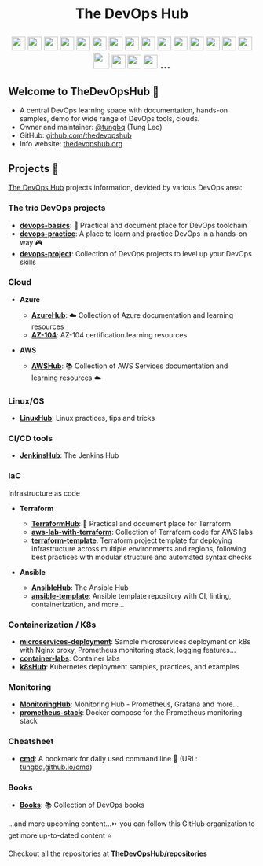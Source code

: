 <!-- <h1 align="center"><img src="./assets/logo.png" width="400"></h1> -->
<h1 align="center">The DevOps Hub</h1>

<h2 align="center">
<img height="28" src="https://upload.wikimedia.org/wikipedia/commons/0/05/Devops-toolchain.svg" />
<img height="28" src="https://skillicons.dev/icons?i=aws" /> 
<img height="28" src="https://skillicons.dev/icons?i=azure" />
<img height="28" src="https://skillicons.dev/icons?i=docker" />
<img height="28" src="https://skillicons.dev/icons?i=kubernetes" />
<img height="28" src="https://helm.sh/img/helm.svg"> 
<img height="28" src="https://skillicons.dev/icons?i=terraform" /> 
<img height="28" src="https://skillicons.dev/icons?i=ansible" />
<img height="28" src="https://skillicons.dev/icons?i=jenkins" />
<img height="28" src="https://skillicons.dev/icons?i=bash" />
<img height="28" src="https://skillicons.dev/icons?i=git" />
<img height="28" src="https://skillicons.dev/icons?i=elasticsearch" />
<img height="28" src="https://skillicons.dev/icons?i=prometheus" />
<img height="28" src="https://skillicons.dev/icons?i=nginx" />
<img height="28" src="https://skillicons.dev/icons?i=cloudflare" />
<img width="32" src="https://upload.wikimedia.org/wikipedia/commons/8/87/Sql_data_base_with_logo.png">
<img height="28" src="https://skillicons.dev/icons?i=py" />
<img height="28" src="https://skillicons.dev/icons?i=gitlab" />
<img height="28" src="https://avatars.githubusercontent.com/u/30269780">
...
</h2>

## Welcome to TheDevOpsHub 👋

- A central DevOps learning space with documentation, hands-on samples, demo for wide range of DevOps tools, clouds.
- Owner and maintainer: [@tungbq](https://github.com/tungbq) (Tung Leo)
- GitHub: [github.com/thedevopshub](https://github.com/thedevopshub)
- Info website: [thedevopshub.org](https://thedevopshub.org/)

## Projects 🔖

[The DevOps Hub](https://github.com/thedevopshub) projects information, devided by various DevOps area:

### The trio DevOps projects

- [**devops-basics**](https://github.com/tungbq/devops-basics): 🚀 Practical and document place for DevOps toolchain
- [**devops-practice**](https://github.com/tungbq/devops-practice): A place to learn and practice DevOps in a hands-on way 🎮
- [**devops-project**](https://github.com/tungbq/devops-project): Collection of DevOps projects to level up your DevOps skills

### Cloud
- **Azure**
  - [**AzureHub**](https://github.com/TheDevOpsHub/AzureHub): ☁️ Collection of Azure documentation and learning resources
  - [**AZ-104**](https://github.com/TheDevOpsHub/AZ-104): AZ-104 certification learning resources

- **AWS**
  - [**AWSHub**](https://github.com/tungbq/AWSHub): 📚 Collection of AWS Services documentation and learning resources ☁️

### Linux/OS

- [**LinuxHub**](https://github.com/TheDevOpsHub/LinuxHub): Linux practices, tips and tricks

### CI/CD tools

- [**JenkinsHub**](https://github.com/TheDevOpsHub/JenkinsHub): The Jenkins Hub

### IaC

Infrastructure as code

- **Terraform**

  - [**TerraformHub**](https://github.com/TheDevOpsHub/TerraformHub): 🚀 Practical and document place for Terraform
  - [**aws-lab-with-terraform**](https://github.com/tungbq/aws-lab-with-terraform): Collection of Terraform code for AWS labs
  - [**terraform-template**](https://github.com/TheDevOpsHub/terraform-template): Terraform project template for deploying infrastructure across multiple environments and regions, following best practices with modular structure and automated syntax checks

- **Ansible**
  - [**AnsibleHub**](https://github.com/TheDevOpsHub/AnsibleHub): The Ansible Hub
  - [**ansible-template**](https://github.com/TheDevOpsHub/ansible-template): Ansible template repository with CI, linting, containerization, and more...

### Containerization / K8s

- [**microservices-deployment**](https://github.com/TheDevOpsHub/microservices-deployment): Sample microservices deployment on k8s with Nginx proxy, Prometheus monitoring stack, logging features...
- [**container-labs**](https://github.com/TheDevOpsHub/container-labs): Container labs
- [**k8sHub**](https://github.com/tungbq/k8sHub): Kubernetes deployment samples, practices, and examples

### Monitoring

- [**MonitoringHub**](https://github.com/TheDevOpsHub/MonitoringHub): Monitoring Hub - Prometheus, Grafana and more...
- [**prometheus-stack**](https://github.com/TheDevOpsHub/prometheus-stack): Docker compose for the Prometheus monitoring stack

### Cheatsheet

- [**cmd**](https://github.com/tungbq/cmd): A bookmark for daily used command line :bookmark: (URL: [tungbq.github.io/cmd](https://tungbq.github.io/cmd))

### Books

- [**Books**](https://github.com/TheDevOpsHub/Books): 📚 Collection of DevOps books

...and more upcoming content...⏩ you can follow this GitHub organization to get more up-to-dated content ⭐

Checkout all the repositories at [**TheDevOpsHub/repositories**](https://github.com/orgs/TheDevOpsHub/repositories)
